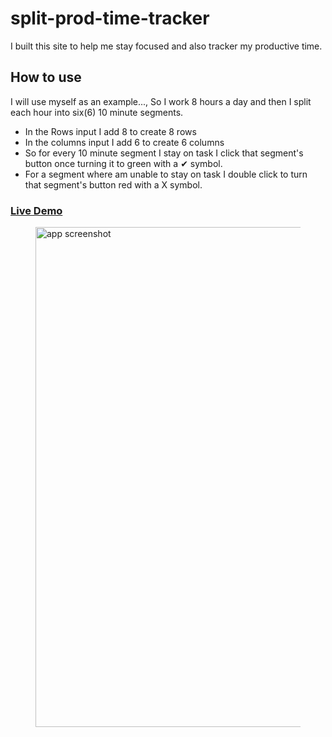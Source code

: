 
# split-prod-time-tracker

I built this site to help me stay focused and also tracker my productive time.

## How to use

I will use myself as an example..., So I work 8 hours a day and then I split each hour into six(6) 10 minute segments.

- In the Rows input I add 8 to create 8 rows
- In the columns input I add 6 to create 6 columns
- So for every 10 minute segment I stay on task I click that segment's button once turning it to green with a &#10004; symbol.
- For a segment where am unable to stay on task I double click to turn that segment's button red with a &#88; symbol.

### [Live Demo](https://fokus-tul.netlify.app/)

  <figure>
    <img src="" width="600" height="800" alt="app screenshot">
  </figure>
